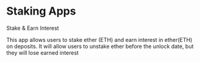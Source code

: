 # Staking Apps
Stake &amp; Earn Interest

This app allows users to stake ether (ETH) and earn interest in ether(ETH) on deposits.
It will allow users to unstake ether before the unlock date, but they will lose earned interest
